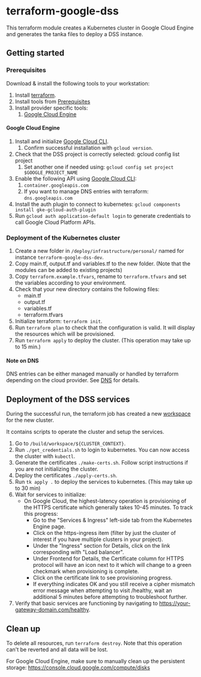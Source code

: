 # terraform-google-dss

This terraform module creates a Kubernetes cluster in Google Cloud Engine and generates 
the tanka files to deploy a DSS instance.

## Getting started

### Prerequisites
Download & install the following tools to your workstation:

1. Install [terraform](https://developer.hashicorp.com/terraform/downloads).
2. Install tools from [Prerequisites](../../../build/README.md)
3. Install provider specific tools:
    1. [Google Cloud Engine](./README.md#google-cloud-engine)
    
#### Google Cloud Engine

1. Install and initialize [Google Cloud CLI](https://cloud.google.com/sdk/docs/install-sdk).
    1. Confirm successful installation with `gcloud version`.
2. Check that the DSS project is correctly selected: gcloud config list project
    1. Set another one if needed using: `gcloud config set project $GOOGLE_PROJECT_NAME`
3. Enable the following API using [Google Cloud CLI](https://cloud.google.com/endpoints/docs/openapi/enable-api#gcloud):
    1. `container.googleapis.com`
    2. If you want to manage DNS entries with terraform: `dns.googleapis.com`
4. Install the auth plugin to connect to kubernetes: `gcloud components install gke-gcloud-auth-plugin`
5. Run `gcloud auth application-default login` to generate credentials to call Google Cloud Platform APIs.

### Deployment of the Kubernetes cluster

1. Create a new folder in `/deploy/infrastructure/personal/` named for instance `terraform-google-dss-dev`.
2. Copy main.tf, output.tf and variables.tf to the new folder. (Note that the modules can be added to existing projects)
3. Copy `terraform.example.tfvars`, rename to `terraform.tfvars` and set the variables according to your environment.
4. Check that your new directory contains the following files:
   - main.tf
   - output.tf
   - variables.tf
   - terraform.tfvars
5. Initialize terraform: `terraform init`.
6. Run `terraform plan` to check that the configuration is valid. It will display the resources which will be provisioned.
7. Run `terraform apply` to deploy the cluster. (This operation may take up to 15 min.)

#### Note on DNS

DNS entries can be either managed manually or handled by terraform depending on the cloud provider.
See [DNS](DNS.md) for details.

## Deployment of the DSS services

During the successful run, the terraform job has created a new [workspace](../../../build/workspace/)
for the new cluster.

It contains scripts to operate the cluster and setup the services.

1. Go to `/build/workspace/${CLUSTER_CONTEXT}`.
2. Run `./get_credentials.sh` to login to kubernetes. You can now access the cluster with `kubectl`.
3. Generate the certificates `./make-certs.sh`. Follow script instructions if you are not initializing the cluster.
4. Deploy the certificates `./apply-certs.sh`.
5. Run `tk apply .` to deploy the services to kubernetes. (This may take up to 30 min)
6. Wait for services to initialize:
    - On Google Cloud, the highest-latency operation is provisioning of the HTTPS certificate which generally takes 10-45 minutes. To track this progress:
        - Go to the "Services & Ingress" left-side tab from the Kubernetes Engine page.
        - Click on the https-ingress item (filter by just the cluster of interest if you have multiple clusters in your project).
        - Under the "Ingress" section for Details, click on the link corresponding with "Load balancer".
        - Under Frontend for Details, the Certificate column for HTTPS protocol will have an icon next to it which will change to a green checkmark when provisioning is complete.
        - Click on the certificate link to see provisioning progress.
        - If everything indicates OK and you still receive a cipher mismatch error message when attempting to visit /healthy, wait an additional 5 minutes before attempting to troubleshoot further.
7. Verify that basic services are functioning by navigating to https://your-gateway-domain.com/healthy.

## Clean up

To delete all resources, run `terraform destroy`. Note that this operation can't be reverted and all data will be lost.

For Google Cloud Engine, make sure to manually clean up the persistent storage: https://console.cloud.google.com/compute/disks 